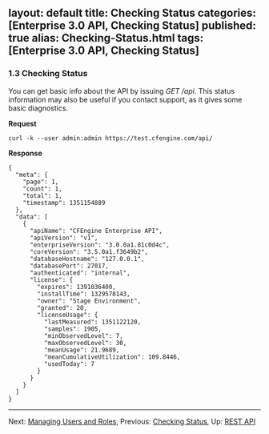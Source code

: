 layout: default
title:  Checking Status
categories: [Enterprise 3.0 API, Checking Status]
published: true
alias: Checking-Status.html
tags: [Enterprise 3.0 API, Checking Status]
---
### 1.3 Checking Status

You can get basic info about the API by issuing *GET /api*. This status
information may also be useful if you contact support, as it gives some
basic diagnostics.

**Request**

    curl -k --user admin:admin https://test.cfengine.com/api/

**Response**

    {
      "meta": {
        "page": 1,
        "count": 1,
        "total": 1,
        "timestamp": 1351154889
      },
      "data": [
        {
          "apiName": "CFEngine Enterprise API",
          "apiVersion": "v1",
          "enterpriseVersion": "3.0.0a1.81c0d4c",
          "coreVersion": "3.5.0a1.f3649b2",
          "databaseHostname": "127.0.0.1",
          "databasePort": 27017,
          "authenticated": "internal",
          "license": {
            "expires": 1391036400,
            "installTime": 1329578143,
            "owner": "Stage Environment",
            "granted": 20,
            "licenseUsage": {
              "lastMeasured": 1351122120,
              "samples": 1905,
              "minObservedLevel": 7,
              "maxObservedLevel": 30,
              "meanUsage": 21.9689,
              "meanCumulativeUtilization": 109.8446,
              "usedToday": 7
            }
          }
        }
      ]
    }

* * * * *

Next: [Managing Users and
Roles](/manuals/Enterprise-3-0-API#Managing-Users-and-Roles),
Previous: [Checking
Status](/manuals/Enterprise-3-0-API#Checking-Status), Up: [REST
API](/manuals/Enterprise-3-0-API#REST-API)

